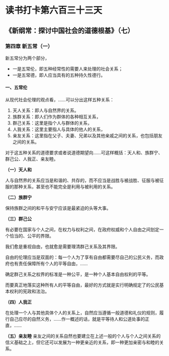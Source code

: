 # 读书打卡第六百三十三天
## 《新纲常：探讨中国社会的道德根基》（七）
### 第四章 新五常（一）

新五常分为两个部分，
* 一是五常伦，即五种经常性的需要人来处理的社会关系；
* 一是五常德，即人应当具有的五种持久性德行。

#### 一、五常伦

从现代社会伦理的观点看，……可以分出这样五种关系：
1. 天人关系：即人与自然界的关系。
2. 族群关系：即人们作为群体的各种相互关系，
3. 群己关系：这里是指个人与群体的关系，
4. 人我关系：这里主要指人与具体的他人的关系，
5. 亲友关系：这里指在父子、夫妻、兄弟以及其他亲戚之间的关系，也包括朋友之间的关系。

对于这五种关系的道德要求或者说道德期望向……可这样概括：天人和、族群宁、群己公、人我正、亲友睦。

**（一）天人和**

人与自然界的关系应当是和谐的、共存的，而不应当是战胜与被战胜、征服与被征服的那种关系，甚至也不能完全是利用与被利用的关系。

**（二）族群宁**

保持族群之间的和平与安宁应该是最紧迫的头等大事。

**（三）群己公**

有必要在国家与个人之间，在权力与权利之间，在政府权威和个人自由之间划定一个恰当的、公平的界限。

我们愈是重视自由，也就愈是需要理清群己关系及其界限。

自由的伦理应当是双面的：每一个人为了享有自由都需要尽自己的公民义务，而政府也有责任保障所有个人的平等自由，……

确定群己关系之权界的标准是一种公平，是一种个人基本自由权利的平等。

而要真正地落实这种所有人的平等自由，最好的方式就是实行明确规定了的公民基本权利的宪政和法治。

**（四）人我正**

在处理一个人与其他具体个人的关系上，自然应当遵循一般道德和礼仪的规则，履行自己应尽的自然义务，……作一概述的话，就是平等待人和公道处事的正直，……

**（五）亲友睦**
亲友之间的关系自然也要建立在上述一般的个人与个人之间关系的信义基础之上，但它还可以发展为一种更亲近的关系，即一种更加亲密与和睦的关系。